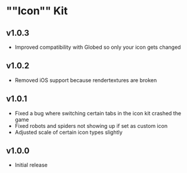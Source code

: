 # ""Icon"" Kit
## v1.0.3
- Improved compatibility with Globed so only your icon gets changed

## v1.0.2
- Removed iOS support because rendertextures are broken

## v1.0.1
- Fixed a bug where switching certain tabs in the icon kit crashed the game
- Fixed robots and spiders not showing up if set as custom icon
- Adjusted scale of certain icon types slightly

## v1.0.0
- Initial release
